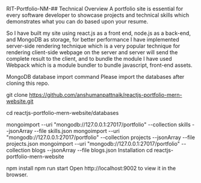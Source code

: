 RIT-Portfolio-NM-## Technical Overview
A portfolio site is essential for every software developer to showcase projects and technical skills which demonstrates what you can do based upon your resume.

So I have built my site using react.js as a front end, node.js as a back-end, and MongoDB as storage, for better performance I have implemented server-side rendering technique which is a very popular technique for rendering client-side webpage on the server and server will send the complete result to the client, and to bundle the module I have used Webpack which is a module bundler to bundle javascript, front-end assets.



MongoDB database import command
Please import the databases after cloning this repo.

git clone https://github.com/anshumanpattnaik/reactjs-portfolio-mern-website.git

cd reactjs-portfolio-mern-website/databases

mongoimport --uri "mongodb://127.0.0.1:27017/portfolio" --collection skills --jsonArray --file skills.json
mongoimport --uri "mongodb://127.0.0.1:27017/portfolio" --collection projects --jsonArray --file projects.json
mongoimport --uri "mongodb://127.0.0.1:27017/portfolio" --collection blogs --jsonArray --file blogs.json
Installation
cd reactjs-portfolio-mern-website

npm install
npm run start
Open http://localhost:9002 to view it in the browser.
